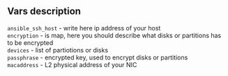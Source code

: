 ## Vars description
`ansible_ssh_host` - write here ip address of your host  
`encryption` - is map, here you should describe what disks or partitions has to be encrypted  
`devices` - list of partiotions or disks  
`passphrase` - encrypted key, used to encrypt disks or partitions  
`macaddress` - L2 physical address of your NIC  

